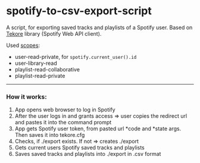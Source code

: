 # spotify-to-csv-export-script
A script, for exporting saved tracks and playlists of a Spotify user.
Based on [Tekore](https://github.com/felix-hilden/tekore) library (Spotify Web API client).

Used [scopes](https://developer.spotify.com/documentation/general/guides/authorization/scopes/):
- user-read-private, for ```spotify.current_user().id```
- user-library-read 
- playlist-read-collaborative 
- playlist-read-private

---
### How it works:
1. App opens web browser to log in Spotify
2. After the user logs in and grants access ⇒ user copies the redirect url and pastes it into the command prompt
3. App gets Spotify user token, from pasted url *code and *state args. Then saves it into tekore.cfg
4. Checks, if ./export exists. If not ⇒ creates ./export
5. Gets current users Spotify saved tracks and playlists
6. Saves saved tracks and playlists into ./export in .csv format